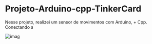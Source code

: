 # Projeto-Arduino-cpp-TinkerCard
 
  Nesse projeto, realizei um sensor de movimentos com Arduino, + Cpp. Conectando a 
  
![imag](https://github.com/user-attachments/assets/a318b6ee-bb10-40b8-add4-95fb8471fec1)
